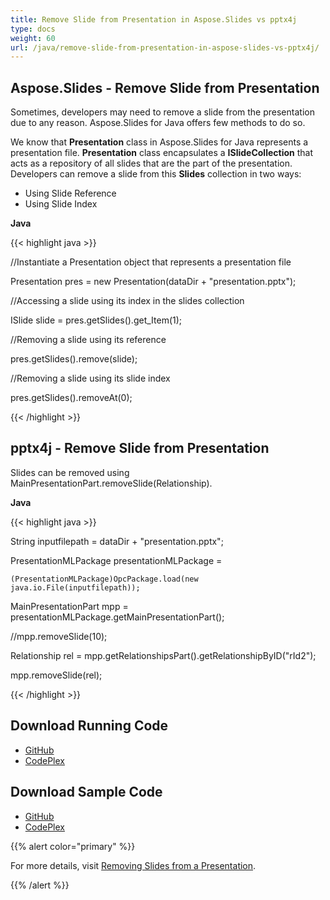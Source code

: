 ```yaml
---
title: Remove Slide from Presentation in Aspose.Slides vs pptx4j
type: docs
weight: 60
url: /java/remove-slide-from-presentation-in-aspose-slides-vs-pptx4j/
---
```


## **Aspose.Slides - Remove Slide from Presentation**
Sometimes, developers may need to remove a slide from the presentation due to any reason. Aspose.Slides for Java offers few methods to do so. 

We know that **Presentation** class in Aspose.Slides for Java represents a presentation file. **Presentation** class encapsulates a **ISlideCollection** that acts as a repository of all slides that are the part of the presentation. Developers can remove a slide from this **Slides** collection in two ways:

- Using Slide Reference
- Using Slide Index

**Java**

{{< highlight java >}}

 //Instantiate a Presentation object that represents a presentation file

Presentation pres = new Presentation(dataDir + "presentation.pptx");

//Accessing a slide using its index in the slides collection

ISlide slide = pres.getSlides().get_Item(1);

//Removing a slide using its reference

pres.getSlides().remove(slide);

//Removing a slide using its slide index

pres.getSlides().removeAt(0);

{{< /highlight >}}
## **pptx4j - Remove Slide from Presentation**
Slides can be removed using MainPresentationPart.removeSlide(Relationship).

**Java**

{{< highlight java >}}

 String inputfilepath = dataDir + "presentation.pptx";

PresentationMLPackage presentationMLPackage =

	(PresentationMLPackage)OpcPackage.load(new java.io.File(inputfilepath));

MainPresentationPart mpp = presentationMLPackage.getMainPresentationPart();

//mpp.removeSlide(10);

Relationship rel = mpp.getRelationshipsPart().getRelationshipByID("rId2");

mpp.removeSlide(rel);

{{< /highlight >}}
## **Download Running Code**
- [GitHub](https://github.com/aspose-slides/Aspose.Slides-for-Java/releases)
- [CodePlex](https://asposeslidesjavapptx4j.codeplex.com/releases)
## **Download Sample Code**
- [GitHub](https://github.com/aspose-slides/Aspose.Slides-for-Java)
- [CodePlex](https://asposeslidesjavapptx4j.codeplex.com/)

{{% alert color="primary" %}} 

For more details, visit [Removing Slides from a Presentation](http://docs.aspose.com:8082/docs/display/slidesjava/Removing+Slides+from+a+Presentation).

{{% /alert %}}
